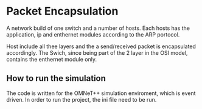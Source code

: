 # Packet Encapsulation
A network build of one switch and a number of hosts.
Each hosts has the application, ip and enthernet modules according to the ARP portocol.

Host include all thee layers and the a send/received packet is encapsulated accordingly.
The Swich, since being part of the 2 layer in the OSI model, contains the enthernet module only.

## How to run the simulation
The code is written for the OMNeT++ simulation enviroment, which is event driven.
In order to run the project, the ini file need to be run.
